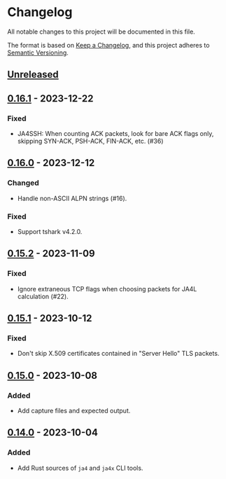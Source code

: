 # Changelog

All notable changes to this project will be documented in this file.

The format is based on [Keep a Changelog](https://keepachangelog.com/en/1.1.0/),
and this project adheres to [Semantic Versioning](https://semver.org/spec/v2.0.0.html).

## [Unreleased]

## [0.16.1] - 2023-12-22

### Fixed

- JA4SSH: When counting ACK packets, look for bare ACK flags only, skipping SYN-ACK,
  PSH-ACK, FIN-ACK, etc. (#36)

## [0.16.0] - 2023-12-12

### Changed

- Handle non-ASCII ALPN strings (#16).

### Fixed

- Support tshark v4.2.0.

## [0.15.2] - 2023-11-09

### Fixed

- Ignore extraneous TCP flags when choosing packets for JA4L calculation (#22).

## [0.15.1] - 2023-10-12

### Fixed

- Don't skip X.509 certificates contained in "Server Hello" TLS packets.

## [0.15.0] - 2023-10-08

### Added

- Add capture files and expected output.

## [0.14.0] - 2023-10-04

### Added

- Add Rust sources of `ja4` and `ja4x` CLI tools.

[unreleased]: https://github.com/FoxIO-LLC/ja4/compare/v0.16.1...HEAD
[0.16.1]: https://github.com/FoxIO-LLC/ja4/compare/v0.16.0...v0.16.1
[0.16.0]: https://github.com/FoxIO-LLC/ja4/compare/v0.15.2...v0.16.0
[0.15.2]: https://github.com/FoxIO-LLC/ja4/compare/v0.15.1...v0.15.2
[0.15.1]: https://github.com/FoxIO-LLC/ja4/compare/v0.15.0...v0.15.1
[0.15.0]: https://github.com/FoxIO-LLC/ja4/compare/v0.14.0...v0.15.0
[0.14.0]: https://github.com/FoxIO-LLC/ja4/releases/tag/v0.14.0
